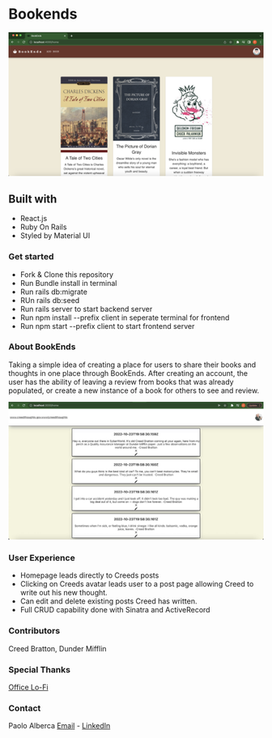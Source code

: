 
# Bookends

![Homepage](https://github.com/omgitsmiles/BookEnds/blob/main/BookEnds.png)
## Built with

- React.js
- Ruby On Rails
- Styled by Material UI

### Get started

- Fork & Clone this repository
- Run Bundle install in terminal
- Run rails db:migrate
- RUn rails db:seed
- Run rails server to start backend server
- Run npm install --prefix client in seperate terminal for frontend
- Run npm start --prefix client to start frontend server

### About BookEnds

Taking a simple idea of creating a place for users to share their books and thoughts in one place through BookEnds. After creating an account, the user has the ability of leaving a review from books that was already populated, or create a new instance of a book for others to see and review. 

![Homepage](https://github.com/omgitsmiles/creed-thoughts-front-end/blob/main/CreedThoughts.jpg)

### User Experience

- Homepage leads directly to Creeds posts
- Clicking on Creeds avatar leads user to a post page allowing Creed to write out his new thought. 
- Can edit and delete existing posts Creed has written. 
- Full CRUD capability done with Sinatra and ActiveRecord 

### Contributors

Creed Bratton, Dunder Mifflin

### Special Thanks

[Office Lo-Fi](https://www.youtube.com/watch?v=RGRLytAkXO4&t=83s&ab_channel=NBC)

### Contact
Paolo Alberca [Email](mailto:paolo.alberca@gmail.com) - [LinkedIn](https://www.linkedin.com/in/paolo-alberca-069384b8/)
